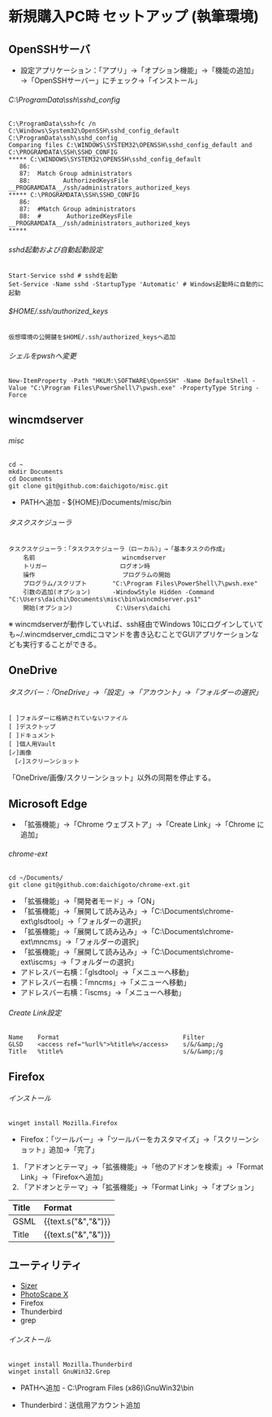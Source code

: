 # 新規購入PC時 セットアップ (執筆環境)

## OpenSSHサーバ

- 設定アプリケーション：「アプリ」→「オプション機能」→「機能の追加」→「OpenSSHサーバー」にチェック→「インストール」

###### C:\ProgramData\ssh\sshd_config

    C:\ProgramData\ssh>fc /n C:\Windows\System32\OpenSSH\sshd_config_default C:\ProgramData\ssh\sshd_config
    Comparing files C:\WINDOWS\SYSTEM32\OPENSSH\sshd_config_default and C:\PROGRAMDATA\SSH\SSHD_CONFIG
    ***** C:\WINDOWS\SYSTEM32\OPENSSH\sshd_config_default
       86:
       87:  Match Group administrators
       88:         AuthorizedKeysFile __PROGRAMDATA__/ssh/administrators_authorized_keys
    ***** C:\PROGRAMDATA\SSH\SSHD_CONFIG
       86:
       87:  #Match Group administrators
       88:  #       AuthorizedKeysFile __PROGRAMDATA__/ssh/administrators_authorized_keys
    *****

###### sshd起動および自動起動設定

    Start-Service sshd # sshdを起動
    Set-Service -Name sshd -StartupType 'Automatic' # Windows起動時に自動的に起動

###### $HOME/.ssh/authorized_keys

    仮想環境の公開鍵を$HOME/.ssh/authorized_keysへ追加

###### シェルをpwshへ変更

    New-ItemProperty -Path "HKLM:\SOFTWARE\OpenSSH" -Name DefaultShell -Value "C:\Program Files\PowerShell\7\pwsh.exe" -PropertyType String -Force 

## wincmdserver

###### misc

    cd ~
    mkdir Documents
    cd Documents
    git clone git@github.com:daichigoto/misc.git

- PATHへ追加 - ${HOME}/Documents/misc/bin

###### タスクスケジューラ

    タスクスケジューラ：「タスクスケジューラ（ローカル）」→「基本タスクの作成」
        名前                        wincmdserver
        トリガー                    ログオン時
        操作                        プログラムの開始
        プログラム/スクリプト       "C:\Program Files\PowerShell\7\pwsh.exe"
        引数の追加(オプション)      -WindowStyle Hidden -Command "C:\Users\daichi\Documents\misc\bin\wincmdserver.ps1"
        開始(オプション)            C:\Users\daichi

※ wincmdserverが動作していれば、ssh経由でWindows 10にログインしていても~/.wincmdserver_cmdにコマンドを書き込むことでGUIアプリケーションなども実行することができる。

## OneDrive

###### タスクバー：「OneDrive」→「設定」→「アカウント」→「フォルダーの選択」

    [ ]フォルダーに格納されていないファイル
    [ ]デスクトップ
    [ ]ドキュメント
    [ ]個人用Vault
    [✓]画像
    　[✓]スクリーンショット

「OneDrive/画像/スクリーンショット」以外の同期を停止する。

## Microsoft Edge

- 「拡張機能」→「Chrome ウェブストア」→「Create Link」→「Chrome に追加」

###### chrome-ext

    cd ~/Documents/
    git clone git@github.com:daichigoto/chrome-ext.git

- 「拡張機能」→「開発者モード」→「ON」
- 「拡張機能」→「展開して読み込み」→「C:\Documents\chrome-ext\glsdtool」→「フォルダーの選択」
- 「拡張機能」→「展開して読み込み」→「C:\Documents\chrome-ext\mncms」→「フォルダーの選択」
- 「拡張機能」→「展開して読み込み」→「C:\Documents\chrome-ext\iscms」→「フォルダーの選択」
- アドレスバー右横：「glsdtool」→「メニューへ移動」
- アドレスバー右横：「mncms」→「メニューへ移動」
- アドレスバー右横：「iscms」→「メニューへ移動」

###### Create Link設定

    Name    Format                                  Filter
    GLSD    <access ref="%url%">%title%</access>    s/&/&amp;/g
    Title   %title%                                 s/&/&amp;/g

## Firefox

###### インストール

    winget install Mozilla.Firefox

- Firefox：「ツールバー」→「ツールバーをカスタマイズ」→「スクリーンショット」追加→「完了」

1. 「アドオンとテーマ」→「拡張機能」→「他のアドオンを検索」→「Format Link」→「Firefoxへ追加」
2. 「アドオンとテーマ」→「拡張機能」→「Format Link」→「オプション」

|Title|Format|
|:---|:---|
|GSML|<access ref="{{url}}">{{text.s("&","&amp;")}}</access>|
|Title|{{text.s("&","&amp;")}}|

## ユーティリティ

- [Sizer](http://www.brianapps.net/sizer/)
- [PhotoScape X](http://x.photoscape.org/)
- Firefox
- Thunderbird
- grep

###### インストール

    winget install Mozilla.Thunderbird
    winget install GnuWin32.Grep

- PATHへ追加 - C:\Program Files (x86)\GnuWin32\bin 

- Thunderbird：送信用アカウント追加
